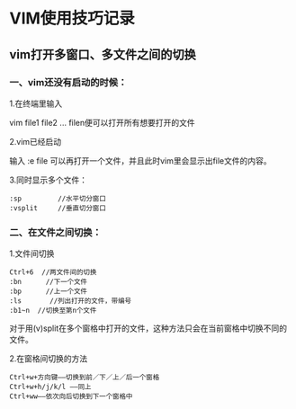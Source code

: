 # VIM使用技巧记录

## vim打开多窗口、多文件之间的切换

### 一、vim还没有启动的时候：

1.在终端里输入 

vim file1 file2 ... filen便可以打开所有想要打开的文件

2.vim已经启动

输入
:e file
可以再打开一个文件，并且此时vim里会显示出file文件的内容。

3.同时显示多个文件：

```
:sp         //水平切分窗口
:vsplit     //垂直切分窗口
```

### 二、在文件之间切换：

1.文件间切换

```
Ctrl+6  //两文件间的切换
:bn      //下一个文件
:bp      //上一个文件
:ls       //列出打开的文件，带编号
:b1~n  //切换至第n个文件
```

对于用(v)split在多个窗格中打开的文件，这种方法只会在当前窗格中切换不同的文件。

2.在窗格间切换的方法

```
Ctrl+w+方向键——切换到前／下／上／后一个窗格
Ctrl+w+h/j/k/l ——同上
Ctrl+ww——依次向后切换到下一个窗格中
```



